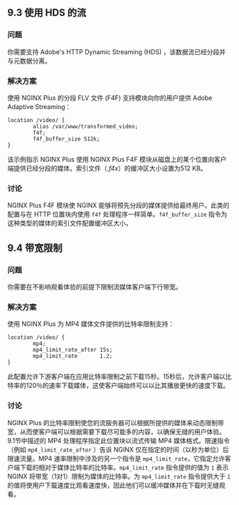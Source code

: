 ## 9.3 使用 HDS 的流

### 问题

你需要支持 Adobe's HTTP Dynamic Streaming (HDS) ，该数据流已经分段并与元数据分离。

### 解决方案

使用 NGINX Plus 的分段 FLV 文件 (F4F) 支持模块向你的用户提供 Adobe Adaptive Streaming：

````
location /video/ {
        alias /var/www/transformed_video;
        f4f;
        f4f_buffer_size 512k;
}
````

该示例指示 NGINX Plus 使用 NGINX Plus F4F 模块从磁盘上的某个位置向客户端提供已经分段的媒体。索引文件（*.f4x*）的缓冲区大小设置为512 KB。

### 讨论

NGINX Plus F4F 模块使 NGINX 能够将预先分段的媒体提供给最终用户。此类的配置与在 HTTP 位置块内使用 `f4f` 处理程序一样简单。`f4f_buffer_size` 指令为这种类型的媒体的索引文件配置缓冲区大小。

## 9.4 带宽限制

### 问题

你需要在不影响观看体验的前提下限制流媒体客户端下行带宽。

### 解决方案

使用 NGINX Plus 为 MP4 媒体文件提供的比特率限制支持：

````
location /video/ {
        mp4;
        mp4_limit_rate_after 15s;
        mp4_limit_rate       1.2;
}
````

此配置允许下游客户端在应用比特率限制之前下载15秒。15秒后，允许客户端以比特率的120％的速率下载媒体，这使客户端始终可以以比其播放更快的速度下载。

### 讨论

NGINX Plus 的比特率限制使您的流服务器可以根据所提供的媒体来动态限制带宽，从而使客户端可以根据需要下载尽可能多的内容，以确保无缝的用户体验。9.1节中描述的 MP4 处理程序指定此位置块以流式传输 MP4 媒体格式。限速指令（例如 `mp4_limit_rate_after` ）告诉 NGINX 仅在指定的时间（以秒为单位）后限速流量。MP4 速率限制中涉及的另一个指令是 `mp4_limit_rate`，它指定允许客户端下载的相对于媒体比特率的比特率。`mp4_limit_rate` 指令提供的值为 `1` 表示 NGINX 将带宽（1对1）限制为媒体的比特率。为 `mp4_limit_rate` 指令提供大于 `1` 的值将使用户下载速度比观看速度快，因此他们可以缓冲媒体并在下载时无缝观看。

